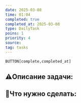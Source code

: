```yaml
---
date: 2025-03-08
time: 01:04
completed: true
completed_at: 2025-03-08
type: DailyTask
poins: 1
priority: 4
source:
tag: tasks
---
```


`BUTTON[complete,completed_at]`


## ⚠️Описание задачи:



## 📝Что нужно сделать:
